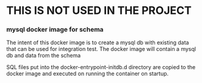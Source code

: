 
# THIS IS NOT USED IN THE PROJECT

###  mysql docker image for schema

The intent of this docker image is to create a mysql db with existing data that can be used for integration test.
The docker image will contain a mysql db and data from the schema

SQL files put into the docker-entrypoint-initdb.d directory 
are copied to the docker image and executed on running the container on startup.
